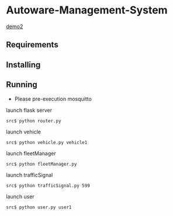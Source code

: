 # Autoware-Management-System

[demo2](https://drive.google.com/open?id=1tFfS3x77OTAZ2zB2cgNi74JiX2px8N__)

## Requirements

## Installing

## Running

* Please pre-execution mosquitto

launch flask server
```
src$ python router.py
```

launch vehicle
```
src$ python vehicle.py vehicle1
```

launch fleetManager
```
src$ python fleetManager.py
```

launch trafficSignal
```
src$ python trafficSignal.py 599
```

launch user
```
src$ python user.py user1
```
